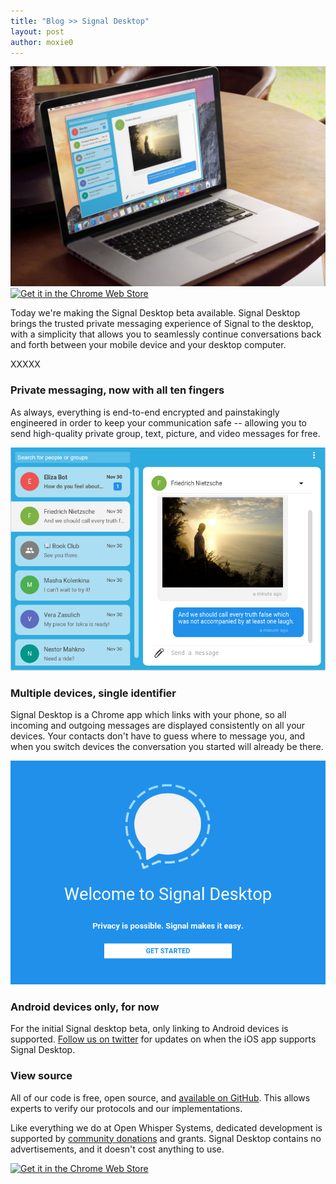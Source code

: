```yaml
---
title: "Blog >> Signal Desktop"
layout: post
author: moxie0
---
```


<img src="/blog/images/signal-desktop-fred.jpg" alt="Signal Desktop"/>

<a href="https://chrome.google.com/webstore/detail/signal-private-messenger/bikioccmkafdpakkkcpdbppfkghcmihk">
  <img alt="Get it in the Chrome Web Store"
       src="https://developer.chrome.com/webstore/images/ChromeWebStore_BadgeWBorder_v2_206x58.png"/>
</a>

Today we're making the Signal Desktop beta available. Signal Desktop brings the
trusted private messaging experience of Signal to the desktop, with a simplicity
that allows you to seamlessly continue conversations back and forth between
your mobile device and your desktop computer.

XXXXX

### Private messaging, now with all ten fingers

As always, everything is end-to-end encrypted and painstakingly engineered in order to keep your communication
safe -- allowing you to send high-quality private group, text, picture, and video messages for free.

<img src="/blog/images/signal-desktop-screenshot.png"/>

### Multiple devices, single identifier

Signal Desktop is a Chrome app which links with your phone, so all incoming and outgoing messages
are displayed consistently on all your devices.  Your contacts don't have to guess
where to message you, and when you switch devices the conversation you started
will already be there.

<img src="/blog/images/signal-desktop-splash.png"/>

### Android devices only, for now

For the initial Signal desktop beta, only linking to Android devices is supported.
[Follow us on twitter](https://twitter.com/whispersystems) for updates on when the
iOS app supports Signal Desktop.

### View source

All of our code is free, open source, and [available on GitHub](https://github.com/WhisperSystems).  This allows experts
to verify our protocols and our implementations.

Like everything we do at Open Whisper Systems, dedicated development is supported by
[community donations](https://freedom.press/bundle/encryption-tools-journalists) and grants. Signal Desktop contains
no advertisements, and it doesn't cost anything to use.

<a href="https://chrome.google.com/webstore/detail/signal-private-messenger/bikioccmkafdpakkkcpdbppfkghcmihk">
  <img alt="Get it in the Chrome Web Store"
       src="https://developer.chrome.com/webstore/images/ChromeWebStore_BadgeWBorder_v2_206x58.png"/>
</a>
